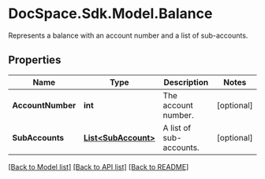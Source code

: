 # DocSpace.Sdk.Model.Balance
Represents a balance with an account number and a list of sub-accounts.

## Properties

Name | Type | Description | Notes
------------ | ------------- | ------------- | -------------
**AccountNumber** | **int** | The account number. | [optional] 
**SubAccounts** | [**List&lt;SubAccount&gt;**](SubAccount.md) | A list of sub-accounts. | [optional] 

[[Back to Model list]](../README.md#documentation-for-models) [[Back to API list]](../README.md#documentation-for-api-endpoints) [[Back to README]](../README.md)

